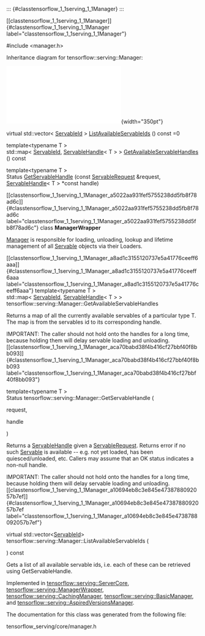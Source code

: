 ::: {#classtensorflow_1_1serving_1_1Manager}
:::

[\[classtensorflow\_1\_1serving\_1\_1Manager\]]{#classtensorflow_1_1serving_1_1Manager
label="classtensorflow_1_1serving_1_1Manager"}

\#include $<$manager.h$>$

Inheritance diagram for tensorflow::serving::Manager:

![image](classtensorflow_1_1serving_1_1Manager__inherit__graph.pdf){width="350pt"}

virtual std::vector$<$
[ServableId](#structtensorflow_1_1serving_1_1ServableId) $>$
[ListAvailableServableIds](#classtensorflow_1_1serving_1_1Manager_a10694eb8c3e845e4738788092057b7ef)
() const =0

template$<$typename T $>$ \
std::map$<$ [ServableId](#structtensorflow_1_1serving_1_1ServableId),
[ServableHandle](#classtensorflow_1_1serving_1_1ServableHandle)$<$ T $>$
$>$
[GetAvailableServableHandles](#classtensorflow_1_1serving_1_1Manager_a8ad1c3155120737e5a41776ceeff6aaa)
() const

template$<$typename T $>$ \
Status
[GetServableHandle](#classtensorflow_1_1serving_1_1Manager_aca70babd38f4b416cf27bbf40f8bb093)
(const
[ServableRequest](#structtensorflow_1_1serving_1_1ServableRequest)
&request,
[ServableHandle](#classtensorflow_1_1serving_1_1ServableHandle)$<$ T $>$
$\ast$const handle)

[\[classtensorflow\_1\_1serving\_1\_1Manager\_a5022aa931fef5755238dd5fb8f78ad6c\]]{#classtensorflow_1_1serving_1_1Manager_a5022aa931fef5755238dd5fb8f78ad6c
label="classtensorflow_1_1serving_1_1Manager_a5022aa931fef5755238dd5fb8f78ad6c"}
class **ManagerWrapper**

[Manager](#classtensorflow_1_1serving_1_1Manager) is responsible for
loading, unloading, lookup and lifetime management of all
[Servable](#classtensorflow_1_1serving_1_1Servable) objects via their
Loaders.

[\[classtensorflow\_1\_1serving\_1\_1Manager\_a8ad1c3155120737e5a41776ceeff6aaa\]]{#classtensorflow_1_1serving_1_1Manager_a8ad1c3155120737e5a41776ceeff6aaa
label="classtensorflow_1_1serving_1_1Manager_a8ad1c3155120737e5a41776ceeff6aaa"}
template$<$typename T $>$\
std::map$<$ [ServableId](#structtensorflow_1_1serving_1_1ServableId),
[ServableHandle](#classtensorflow_1_1serving_1_1ServableHandle)$<$ T $>$
$>$ tensorflow::serving::Manager::GetAvailableServableHandles

Returns a map of all the currently available servables of a particular
type T. The map is from the servables id to its corresponding handle.

IMPORTANT: The caller should not hold onto the handles for a long time,
because holding them will delay servable loading and unloading.
[\[classtensorflow\_1\_1serving\_1\_1Manager\_aca70babd38f4b416cf27bbf40f8bb093\]]{#classtensorflow_1_1serving_1_1Manager_aca70babd38f4b416cf27bbf40f8bb093
label="classtensorflow_1_1serving_1_1Manager_aca70babd38f4b416cf27bbf40f8bb093"}

template$<$typename T $>$\
Status tensorflow::serving::Manager::GetServableHandle (

request,

handle

)

Returns a
[ServableHandle](#classtensorflow_1_1serving_1_1ServableHandle) given a
[ServableRequest](#structtensorflow_1_1serving_1_1ServableRequest).
Returns error if no such
[Servable](#classtensorflow_1_1serving_1_1Servable) is available -- e.g.
not yet loaded, has been quiesced/unloaded, etc. Callers may assume that
an OK status indicates a non-null handle.

IMPORTANT: The caller should not hold onto the handles for a long time,
because holding them will delay servable loading and unloading.
[\[classtensorflow\_1\_1serving\_1\_1Manager\_a10694eb8c3e845e4738788092057b7ef\]]{#classtensorflow_1_1serving_1_1Manager_a10694eb8c3e845e4738788092057b7ef
label="classtensorflow_1_1serving_1_1Manager_a10694eb8c3e845e4738788092057b7ef"}

virtual
std::vector$<$[ServableId](#structtensorflow_1_1serving_1_1ServableId)$>$
tensorflow::serving::Manager::ListAvailableServableIds (

) const

Gets a list of all available servable ids, i.e. each of these can be
retrieved using GetServableHandle.

Implemented in
[tensorflow::serving::ServerCore](#classtensorflow_1_1serving_1_1ServerCore_ac88da0268e401fa99bcd074e692ee709),
[tensorflow::serving::ManagerWrapper](#classtensorflow_1_1serving_1_1ManagerWrapper_a76a6e899de4dfca374b71c4ef415b3d0),
[tensorflow::serving::CachingManager](#classtensorflow_1_1serving_1_1CachingManager_af7ec61e19bcd1ac85a4c97c32e977ffe),
[tensorflow::serving::BasicManager](#classtensorflow_1_1serving_1_1BasicManager_a3c004d32952596c1f5759b1cfcc3c639),
and
[tensorflow::serving::AspiredVersionsManager](#classtensorflow_1_1serving_1_1AspiredVersionsManager_a058a76ee71c52d4a6319f14cd9b2ad69).

The documentation for this class was generated from the following file:

tensorflow\_serving/core/manager.h
